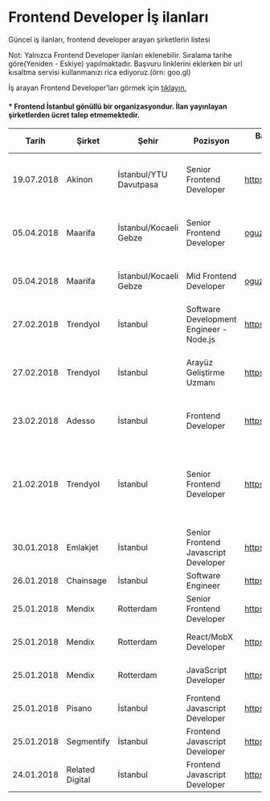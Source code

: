 # Frontend Developer İş ilanları
Güncel iş ilanları, frontend developer arayan şirketlerin listesi

Not: Yalnızca Frontend Developer ilanları eklenebilir. Sıralama tarihe göre(Yeniden - Eskiye) yapılmaktadır. Başvuru linklerini eklerken bir url kısaltma servisi kullanmanızı rica ediyoruz.(örn: goo.gl)

İş arayan Frontend Developer'ları görmek için [tıklayın.](https://github.com/frontendistanbul/jobseekers)

#### * Frontend İstanbul gönüllü bir organizasyondur. İlan yayınlayan şirketlerden ücret talep etmemektedir.


|Tarih      | Şirket        | Şehir      | Pozisyon   | Başvuru Linki / Mail Adresi        | Dil/Teknoloji   |
|-----------|---------------|------------|-------------------------------|-----------------|-----------------|
|19.07.2018 | Akinon | İstanbul/YTU Davutpasa | Senior Frontend Developer | https://bit.ly/2KB6RjG | HTML5, CSS3, JavaScript, ES6, Redux, React |
|05.04.2018 | Maarifa | İstanbul/Kocaeli Gebze | Senior Frontend Developer | oguz.kilic@maarifa.com.tr | HTML, CSS, JavaScript, Ecmascript6-7, React, Redux, SASS |
|05.04.2018 | Maarifa | İstanbul/Kocaeli Gebze | Mid Frontend Developer | oguz.kilic@maarifa.com.tr | HTML, CSS, JavaScript, Ecmascript6-7 | SASS |
|27.02.2018 | Trendyol | İstanbul | Software Development Engineer - Node.js | https://goo.gl/SV73xR | JavaScript, node.js, Ecmascript6, Mocha, Chai | 
|27.02.2018 | Trendyol | İstanbul | Arayüz Geliştirme Uzmanı | https://goo.gl/xtJhyQ | HTML5,CSS3, STYLUS, JavaScript, Webpack, SASS |
|23.02.2018 | Adesso | İstanbul | Frontend Developer | https://goo.gl/fyM4e7 | React, Redux, ES6, HTML5, Webpack, SASS |
|21.02.2018 | Trendyol | İstanbul | Senior Frontend Developer | https://goo.gl/FQ4WTg | HTML, CSS, SASS, Javascript, Typescript, Ecmascript6, Angular, Vue, React, Mocha, Chai |
| 30.01.2018 | Emlakjet | İstanbul | Senior Frontend Javascript Developer | https://goo.gl/mXEPDt | HTML, CSS, Javascript, React, Angular |
| 26.01.2018 | Chainsage | İstanbul | Software Engineer | https://goo.gl/WZE9Ts | JavaScript, Sass, React |
| 25.01.2018 | Mendix | Rotterdam | Senior Frontend Developer | https://goo.gl/5bFvZC | JavaScript, TypeScript, HTML5, CSS3 |
| 25.01.2018 | Mendix | Rotterdam | React/MobX Developer | https://goo.gl/4ukrAH | JavaScript, TypeScript, React, MobX |
| 25.01.2018 | Mendix | Rotterdam | JavaScript Developer | https://goo.gl/n9Z87t | JavaScript, TypeScript, HTML5, CSS3 |
| 25.01.2018 | Pisano | İstanbul | Frontend Javascript Developer | https://goo.gl/sMkjUi | HTML, CSS, Javascript |
| 25.01.2018 | Segmentify | İstanbul | Frontend Javascript Developer | https://goo.gl/oBdVRi | HTML, CSS, Javascript |
| 24.01.2018 | Related Digital | İstanbul | Frontend Javascript Developer | https://goo.gl/sxdQ2u | HTML, CSS, Javascript, Push, GTM |

